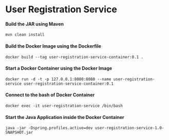 # User Registration Service

#### Build the JAR using Maven
``
mvn clean install
``

#### Build the Docker Image using the Dockerfile
``
docker build --tag user-registration-service-container:0.1 .
``

#### Start a Docker Container using the Docker Image
``
docker run -d -t -p 127.0.0.1:8080:8080 --name user-registration-service user-registration-service-container:0.1
``

#### Connect to the bash of Docker Container 
``
docker exec -it user-registration-service /bin/bash
``

#### Start the Java Application inside the Docker Container
``
java -jar -Dspring.profiles.active=dev user-registration-service-1.0-SNAPSHOT.jar
``